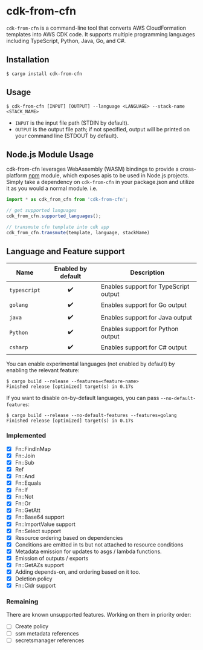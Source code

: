 # cdk-from-cfn

`cdk-from-cfn` is a command-line tool that converts AWS CloudFormation templates into AWS CDK code. It supports multiple programming languages including TypeScript, Python, Java, Go, and C#.

## Installation

```console
$ cargo install cdk-from-cfn
```

## Usage

```console
$ cdk-from-cfn [INPUT] [OUTPUT] --language <LANGUAGE> --stack-name <STACK_NAME>
```

- `INPUT` is the input file path (STDIN by default).
- `OUTPUT` is the output file path; if not specified, output will be printed on your command line (STDOUT by default).

## Node.js Module Usage

cdk-from-cfn leverages WebAssembly (WASM) bindings to provide a cross-platform [npm](https://www.npmjs.com/package/cdk-from-cfn) module, which exposes apis to be used in Node.js projects. Simply take a dependency on `cdk-from-cfn` in your package.json and utilize it as you would a normal module. i.e.

```typescript
import * as cdk_from_cfn from 'cdk-from-cfn';

// get supported languages
cdk_from_cfn.supported_languages();

// transmute cfn template into cdk app
cdk_from_cfn.transmute(template, language, stackName)
```

## Language and Feature support

Name         | Enabled by default | Description
-------------|:------------------:|---------------------------------------------
`typescript` | :heavy_check_mark: | Enables support for TypeScript output
`golang`     | :heavy_check_mark: | Enables support for Go output
`java`       | :heavy_check_mark: | Enables support for Java output
`Python`     | :heavy_check_mark: | Enables support for Python output
`csharp`     | :heavy_check_mark: | Enables support for C# output

You can enable experimental languages (not enabled by default) by enabling the relevant feature:

```console
$ cargo build --release --features=<feature-name>
Finished release [optimized] target(s) in 0.17s
```

If you want to disable on-by-default languages, you can pass `--no-default-features`:

```console
$ cargo build --release --no-default-features --features=golang
Finished release [optimized] target(s) in 0.17s
```

### Implemented

- [x] Fn::FindInMap
- [x] Fn::Join
- [x] Fn::Sub
- [x] Ref
- [x] Fn::And
- [x] Fn::Equals
- [x] Fn::If
- [x] Fn::Not
- [x] Fn::Or
- [x] Fn::GetAtt
- [x] Fn::Base64 support
- [x] Fn::ImportValue support
- [x] Fn::Select support
- [x] Resource ordering based on dependencies
- [x] Conditions are emitted in ts but not attached to resource conditions
- [x] Metadata emission for updates to asgs / lambda functions.
- [x] Emission of outputs / exports
- [x] Fn::GetAZs support
- [x] Adding depends-on, and ordering based on it too.
- [x] Deletion policy
- [x] Fn::Cidr support

### Remaining

There are known unsupported features. Working on them in priority order:

- [ ] Create policy
- [ ] ssm metadata references
- [ ] secretsmanager references
